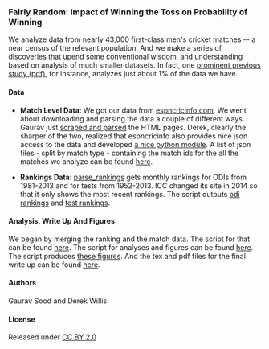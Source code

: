 ### Fairly Random: Impact of Winning the Toss on Probability of Winning

We analyze data from nearly 43,000 first-class men's cricket matches -- a near census of the relevant population. And we make a series of discoveries that upend some conventional wisdom, and understanding based on analysis of much smaller datasets. In fact, one [prominent previous study (pdf)](http://people.stat.sfu.ca/~tim/papers/cricket.pdf), for instance, analyzes just about 1% of the data we have.

#### Data

* **Match Level Data**: We got our data from [espncricinfo.com](http://espncricinfo.com). We went about downloading and parsing the data a couple of different ways. Gaurav just [scraped and parsed](https://github.com/soodoku/get-cricket-data) the HTML pages. Derek, clearly the sharper of the two, realized that espncricinfo also provides nice json access to the data and developed [a nice python module](https://github.com/dwillis/python-espncricinfo). A list of json files - split by match type - containing the match ids for the all the matches we analyze can be found [here](data/json/). 

* **Rankings Data**: [parse_rankings](scripts/04_parse_rankings.py) gets monthly rankings for ODIs from 1981-2013 and for tests from 1952-2013. ICC changed its site in 2014 so that it only shows the most recent rankings. The script outputs [odi rankings](data/odi_ranks.csv) and [test rankings](data/test_ranks.csv).

#### Analysis, Write Up And Figures

We began by merging the ranking and the match data. The script for that can be found [here](scripts/04_merge_ranking_data.R). The script for analyses and figures can be found [here](scripts/05_cricket.R). The script produces [these figures](figs/). And the tex and pdf files for the final write up can be found [here](write_up/). 

#### Authors

Gaurav Sood and Derek Willis

#### License

Released under [CC BY 2.0](https://creativecommons.org/licenses/by/2.0/)
